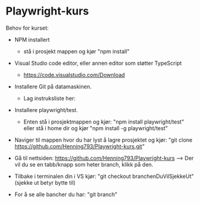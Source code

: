# Playwright-kurs

Behov for kurset:

- NPM installert
  - stå i prosjekt mappen og kjør "npm install"
- Visual Studio code editor, eller annen editor som støtter TypeScript
  - https://code.visualstudio.com/Download
- Installere Git på datamaskinen.
  - Lag instruksliste her:
- Installere playwright/test.
  - Enten stå i prosjektmappen og kjør: "npm install playwright/test"
    eller stå i home dir og kjør "npm install -g playwright/test"
- Naviger til mappen hvor du har lyst å lagre prosjektet og kjør: "git clone https://github.com/Henning793/Playwright-kurs.git"

- Gå til nettsiden: https://github.com/Henning793/Playwright-kurs
  --> Der vil du se en tabb/knapp som heter branch, klikk på den.

- Tilbake i terminalen din i VS kjør: "git checkout branchenDuVilSjekkeUt" (sjekke ut betyr bytte til)
- For å se alle bancher du har: "git branch"
